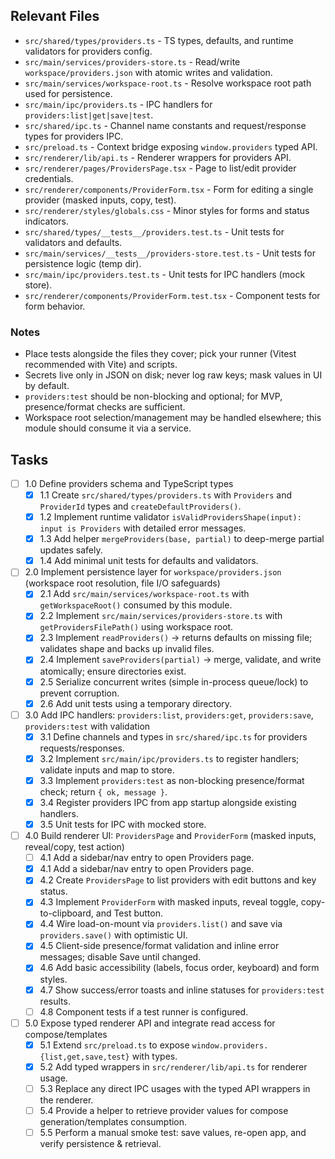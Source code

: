 ## Relevant Files

- `src/shared/types/providers.ts` - TS types, defaults, and runtime validators for providers config.
- `src/main/services/providers-store.ts` - Read/write `workspace/providers.json` with atomic writes and validation.
- `src/main/services/workspace-root.ts` - Resolve workspace root path used for persistence.
- `src/main/ipc/providers.ts` - IPC handlers for `providers:list|get|save|test`.
- `src/shared/ipc.ts` - Channel name constants and request/response types for providers IPC.
- `src/preload.ts` - Context bridge exposing `window.providers` typed API.
- `src/renderer/lib/api.ts` - Renderer wrappers for providers API.
- `src/renderer/pages/ProvidersPage.tsx` - Page to list/edit provider credentials.
- `src/renderer/components/ProviderForm.tsx` - Form for editing a single provider (masked inputs, copy, test).
- `src/renderer/styles/globals.css` - Minor styles for forms and status indicators.
- `src/shared/types/__tests__/providers.test.ts` - Unit tests for validators and defaults.
- `src/main/services/__tests__/providers-store.test.ts` - Unit tests for persistence logic (temp dir).
- `src/main/ipc/providers.test.ts` - Unit tests for IPC handlers (mock store).
- `src/renderer/components/ProviderForm.test.tsx` - Component tests for form behavior.

### Notes

- Place tests alongside the files they cover; pick your runner (Vitest recommended with Vite) and scripts.
- Secrets live only in JSON on disk; never log raw keys; mask values in UI by default.
- `providers:test` should be non-blocking and optional; for MVP, presence/format checks are sufficient.
- Workspace root selection/management may be handled elsewhere; this module should consume it via a service.

## Tasks

- [ ] 1.0 Define providers schema and TypeScript types
  - [x] 1.1 Create `src/shared/types/providers.ts` with `Providers` and `ProviderId` types and `createDefaultProviders()`.
  - [x] 1.2 Implement runtime validator `isValidProvidersShape(input): input is Providers` with detailed error messages.
  - [x] 1.3 Add helper `mergeProviders(base, partial)` to deep-merge partial updates safely.
  - [x] 1.4 Add minimal unit tests for defaults and validators.
- [ ] 2.0 Implement persistence layer for `workspace/providers.json` (workspace root resolution, file I/O safeguards)
  - [x] 2.1 Add `src/main/services/workspace-root.ts` with `getWorkspaceRoot()` consumed by this module.
  - [x] 2.2 Implement `src/main/services/providers-store.ts` with `getProvidersFilePath()` using workspace root.
  - [x] 2.3 Implement `readProviders()` → returns defaults on missing file; validates shape and backs up invalid files.
  - [x] 2.4 Implement `saveProviders(partial)` → merge, validate, and write atomically; ensure directories exist.
  - [x] 2.5 Serialize concurrent writes (simple in-process queue/lock) to prevent corruption.
  - [x] 2.6 Add unit tests using a temporary directory.
- [ ] 3.0 Add IPC handlers: `providers:list`, `providers:get`, `providers:save`, `providers:test` with validation
  - [x] 3.1 Define channels and types in `src/shared/ipc.ts` for providers requests/responses.
  - [x] 3.2 Implement `src/main/ipc/providers.ts` to register handlers; validate inputs and map to store.
  - [x] 3.3 Implement `providers:test` as non-blocking presence/format check; return `{ ok, message }`.
  - [x] 3.4 Register providers IPC from app startup alongside existing handlers.
  - [x] 3.5 Unit tests for IPC with mocked store.
- [ ] 4.0 Build renderer UI: `ProvidersPage` and `ProviderForm` (masked inputs, reveal/copy, test action)
  - [ ] 4.1 Add a sidebar/nav entry to open Providers page.
  - [x] 4.1 Add a sidebar/nav entry to open Providers page.
  - [x] 4.2 Create `ProvidersPage` to list providers with edit buttons and key status.
  - [x] 4.3 Implement `ProviderForm` with masked inputs, reveal toggle, copy-to-clipboard, and Test button.
  - [x] 4.4 Wire load-on-mount via `providers.list()` and save via `providers.save()` with optimistic UI.
  - [x] 4.5 Client-side presence/format validation and inline error messages; disable Save until changed.
  - [x] 4.6 Add basic accessibility (labels, focus order, keyboard) and form styles.
  - [x] 4.7 Show success/error toasts and inline statuses for `providers:test` results.
  - [ ] 4.8 Component tests if a test runner is configured.
- [ ] 5.0 Expose typed renderer API and integrate read access for compose/templates
  - [x] 5.1 Extend `src/preload.ts` to expose `window.providers.{list,get,save,test}` with types.
  - [x] 5.2 Add typed wrappers in `src/renderer/lib/api.ts` for renderer usage.
  - [ ] 5.3 Replace any direct IPC usages with the typed API wrappers in the renderer.
  - [ ] 5.4 Provide a helper to retrieve provider values for compose generation/templates consumption.
  - [ ] 5.5 Perform a manual smoke test: save values, re-open app, and verify persistence & retrieval.
